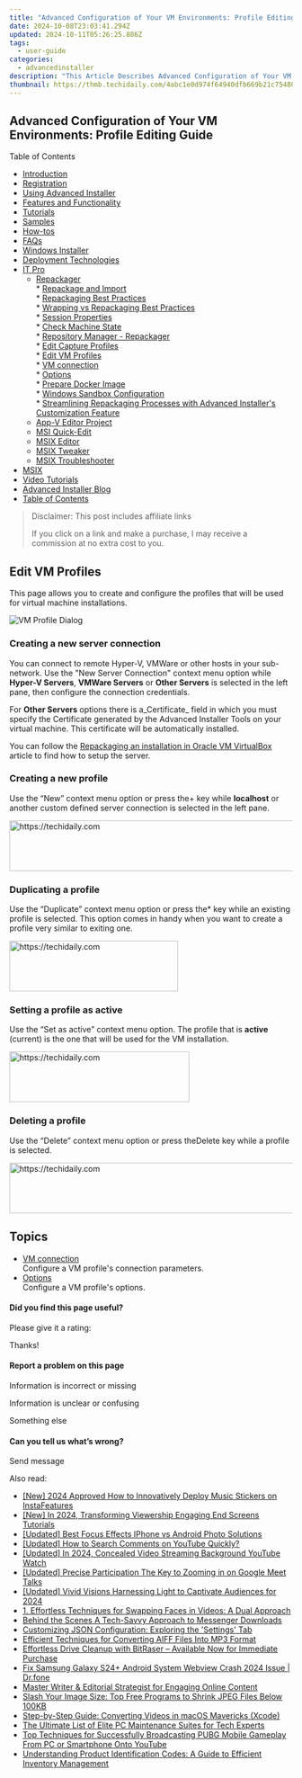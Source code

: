 ```yaml
---
title: "Advanced Configuration of Your VM Environments: Profile Editing Guide"
date: 2024-10-08T23:03:41.294Z
updated: 2024-10-11T05:26:25.886Z
tags:
  - user-guide
categories:
  - advancedinstaller
description: "This Article Describes Advanced Configuration of Your VM Environments: Profile Editing Guide"
thumbnail: https://thmb.techidaily.com/4abc1e0d974f64940dfb669b21c754808ce4ab1e9a63c263741b581b4fbcec72.jpg
---
```


## Advanced Configuration of Your VM Environments: Profile Editing Guide

Table of Contents

* [Introduction](https://tools.techidaily.com/advancedinstaller/products/)
* [Registration](https://tools.techidaily.com/advancedinstaller/products/)
* [Using Advanced Installer](https://tools.techidaily.com/advancedinstaller/products/)
* [Features and Functionality](https://tools.techidaily.com/advancedinstaller/products/)
* [Tutorials](https://tools.techidaily.com/advancedinstaller/products/)
* [Samples](https://tools.techidaily.com/advancedinstaller/products/)
* [How-tos](https://tools.techidaily.com/advancedinstaller/products/)
* [FAQs](https://tools.techidaily.com/advancedinstaller/products/)
* [Windows Installer](https://tools.techidaily.com/advancedinstaller/products/)
* [Deployment Technologies](https://tools.techidaily.com/advancedinstaller/products/)
* [IT Pro](https://tools.techidaily.com/advancedinstaller/products/)  
   * [Repackager](https://tools.techidaily.com/advancedinstaller/products/)  
         * [Repackage and Import](https://tools.techidaily.com/advancedinstaller/products/)  
         * [Repackaging Best Practices](https://tools.techidaily.com/advancedinstaller/products/)  
         * [Wrapping vs Repackaging Best Practices](https://tools.techidaily.com/advancedinstaller/products/)  
         * [Session Properties](https://tools.techidaily.com/advancedinstaller/products/)  
         * [Check Machine State](https://tools.techidaily.com/advancedinstaller/products/)  
         * [Repository Manager - Repackager](https://tools.techidaily.com/advancedinstaller/products/)  
         * [Edit Capture Profiles](https://tools.techidaily.com/advancedinstaller/products/)  
         * [Edit VM Profiles](https://tools.techidaily.com/advancedinstaller/products/)  
                  * [VM connection](https://tools.techidaily.com/advancedinstaller/products/)  
                  * [Options](https://tools.techidaily.com/advancedinstaller/products/)  
         * [Prepare Docker Image](https://tools.techidaily.com/advancedinstaller/products/)  
         * [Windows Sandbox Configuration](https://tools.techidaily.com/advancedinstaller/products/)  
         * [Streamlining Repackaging Processes with Advanced Installer's Customization Feature](https://tools.techidaily.com/advancedinstaller/products/)  
   * [App-V Editor Project](https://tools.techidaily.com/advancedinstaller/products/)  
   * [MSI Quick-Edit](https://tools.techidaily.com/advancedinstaller/products/)  
   * [MSIX Editor](https://tools.techidaily.com/advancedinstaller/products/)  
   * [MSIX Tweaker](https://tools.techidaily.com/advancedinstaller/products/)  
   * [MSIX Troubleshooter](https://tools.techidaily.com/advancedinstaller/products/)
* [MSIX](https://tools.techidaily.com/advancedinstaller/products/)
* [Video Tutorials](https://tools.techidaily.com/advancedinstaller/products/)
* [Advanced Installer Blog](https://tools.techidaily.com/advancedinstaller/products/)
* [Table of Contents](https://tools.techidaily.com/advancedinstaller/products/)

>  Disclaimer: This post includes affiliate links
>
>  If you click on a link and make a purchase, I may receive a commission at no extra cost to you.
>

## Edit VM Profiles

This page allows you to create and configure the profiles that will be used for virtual machine installations.

![VM Profile Dialog](https://cdn.advancedinstaller.com/img/dialog/edit-vm-profile-dlg.png "VM Profile Dialog")  

### Creating a new server connection

You can connect to remote Hyper-V, VMWare or other hosts in your sub-network. Use the "New Server Connection" context menu option while **Hyper-V Servers**, **VMWare Servers** or **Other Servers** is selected in the left pane, then configure the connection credentials.

For **Other Servers** options there is a_Certificate_ field in which you must specify the Certificate generated by the Advanced Installer Tools on your virtual machine. This certificate will be automatically installed.

You can follow the [Repackaging an installation in Oracle VM VirtualBox](https://tools.techidaily.com/advancedinstaller/products/) article to find how to setup the server.

### Creating a new profile

Use the “New” context menu option or press the+ key while **localhost** or another custom defined server connection is selected in the left pane.

<!-- affiliate ads begin -->
<a href="https://appsumo.8odi.net/c/5597632/2130891/7443" target="_top" id="2130891">
  <img src="//a.impactradius-go.com/display-ad/7443-2130891" border="0" alt="https://techidaily.com" width="728" height="90"/>
</a>
<img height="0" width="0" src="https://appsumo.8odi.net/i/5597632/2130891/7443" style="position:absolute;visibility:hidden;" border="0" />
<!-- affiliate ads end -->

### Duplicating a profile

Use the “Duplicate” context menu option or press the\* key while an existing profile is selected. This option comes in handy when you want to create a profile very similar to exiting one. 

<!-- affiliate ads begin -->
<a href="https://malaysia-healthcare-travel-council.pxf.io/c/5597632/1557746/17382" target="_top" id="1557746">
  <img src="//a.impactradius-go.com/display-ad/17382-1557746" border="0" alt="https://techidaily.com" width="300" height="90"/>
</a>
<img height="0" width="0" src="https://malaysia-healthcare-travel-council.pxf.io/i/5597632/1557746/17382" style="position:absolute;visibility:hidden;" border="0" />
<!-- affiliate ads end -->

### Setting a profile as active

Use the “Set as active” context menu option. The profile that is **active** (current) is the one that will be used for the VM installation.

<!-- affiliate ads begin -->
<a href="https://aligracehair.sjv.io/c/5597632/2135401/19272" target="_top" id="2135401">
  <img src="//a.impactradius-go.com/display-ad/19272-2135401" border="0" alt="https://techidaily.com" width="320" height="90"/>
</a>
<img height="0" width="0" src="https://aligracehair.sjv.io/i/5597632/2135401/19272" style="position:absolute;visibility:hidden;" border="0" />
<!-- affiliate ads end -->

### Deleting a profile

Use the “Delete” context menu option or press theDelete key while a profile is selected.

<!-- affiliate ads begin -->
<a href="https://wigfever.sjv.io/c/5597632/2014851/22899" target="_top" id="2014851">
  <img src="//a.impactradius-go.com/display-ad/22899-2014851" border="0" alt="https://techidaily.com" width="728" height="90"/>
</a>
<img height="0" width="0" src="https://wigfever.sjv.io/i/5597632/2014851/22899" style="position:absolute;visibility:hidden;" border="0" />
<!-- affiliate ads end -->

## Topics

* [VM connection](https://tools.techidaily.com/advancedinstaller/products/)  
Configure a VM profile's connection parameters.
* [Options](https://tools.techidaily.com/advancedinstaller/products/)  
Configure a VM profile's options.

#### Did you find this page useful?

Please give it a rating:

 Thanks!

#### Report a problem on this page

Information is incorrect or missing

Information is unclear or confusing

Something else

#### Can you tell us what’s wrong?

Send message

<ins class="adsbygoogle"
     style="display:block"
     data-ad-format="autorelaxed"
     data-ad-client="ca-pub-7571918770474297"
     data-ad-slot="1223367746"></ins>

<ins class="adsbygoogle"
     style="display:block"
     data-ad-client="ca-pub-7571918770474297"
     data-ad-slot="8358498916"
     data-ad-format="auto"
     data-full-width-responsive="true"></ins>

<span class="atpl-alsoreadstyle">Also read:</span>
<div><ul>
<li><a href="https://instagram-videos.techidaily.com/new-2024-approved-how-to-innovatively-deploy-music-stickers-on-instafeatures/"><u>[New] 2024 Approved How to Innovatively Deploy Music Stickers on InstaFeatures</u></a></li>
<li><a href="https://youtube-data.techidaily.com/n-2024-transforming-viewership-engaging-end-screens-tutorials/"><u>[New] In 2024, Transforming Viewership Engaging End Screens Tutorials</u></a></li>
<li><a href="https://extra-information.techidaily.com/updated-best-focus-effects-iphone-vs-android-photo-solutions/"><u>[Updated] Best Focus Effects IPhone vs Android Photo Solutions</u></a></li>
<li><a href="https://youtube-data.techidaily.com/ed-how-to-search-comments-on-youtube-quickly/"><u>[Updated] How to Search Comments on YouTube Quickly?</u></a></li>
<li><a href="https://facebook-video-footage.techidaily.com/updated-in-2024-concealed-video-streaming-background-youtube-watch/"><u>[Updated] In 2024, Concealed Video Streaming Background YouTube Watch</u></a></li>
<li><a href="https://extra-support.techidaily.com/updated-precise-participation-the-key-to-zooming-in-on-google-meet-talks/"><u>[Updated] Precise Participation The Key to Zooming in on Google Meet Talks</u></a></li>
<li><a href="https://fox-info.techidaily.com/updated-vivid-visions-harnessing-light-to-captivate-audiences-for-2024/"><u>[Updated] Vivid Visions Harnessing Light to Captivate Audiences for 2024</u></a></li>
<li><a href="https://fox-place.techidaily.com/1-effortless-techniques-for-swapping-faces-in-videos-a-dual-approach/"><u>1. Effortless Techniques for Swapping Faces in Videos: A Dual Approach</u></a></li>
<li><a href="https://facebook-videos.techidaily.com/behind-the-scenes-a-tech-savvy-approach-to-messenger-downloads/"><u>Behind the Scenes A Tech-Savvy Approach to Messenger Downloads</u></a></li>
<li><a href="https://fox-place.techidaily.com/customizing-json-configuration-exploring-the-settings-tab/"><u>Customizing JSON Configuration: Exploring the 'Settings' Tab</u></a></li>
<li><a href="https://fox-place.techidaily.com/efficient-techniques-for-converting-aiff-files-into-mp3-format/"><u>Efficient Techniques for Converting AIFF Files Into MP3 Format</u></a></li>
<li><a href="https://data-safeguard.techidaily.com/effortless-drive-cleanup-with-bitraser-available-now-for-immediate-purchase/"><u>Effortless Drive Cleanup with BitRaser – Available Now for Immediate Purchase</u></a></li>
<li><a href="https://howto.techidaily.com/fix-samsung-galaxy-s24plus-android-system-webview-crash-2024-issue-drfone-by-drfone-fix-android-problems-fix-android-problems/"><u>Fix Samsung Galaxy S24+ Android System Webview Crash 2024 Issue | Dr.fone</u></a></li>
<li><a href="https://fox-place.techidaily.com/master-writer-and-editorial-strategist-for-engaging-online-content/"><u>Master Writer & Editorial Strategist for Engaging Online Content</u></a></li>
<li><a href="https://fox-place.techidaily.com/slash-your-image-size-top-free-programs-to-shrink-jpeg-files-below-100kb/"><u>Slash Your Image Size: Top Free Programs to Shrink JPEG Files Below 100KB</u></a></li>
<li><a href="https://fox-place.techidaily.com/step-by-step-guide-converting-videos-in-macos-mavericks-xcode/"><u>Step-by-Step Guide: Converting Videos in macOS Mavericks (Xcode)</u></a></li>
<li><a href="https://fox-place.techidaily.com/the-ultimate-list-of-elite-pc-maintenance-suites-for-tech-experts/"><u>The Ultimate List of Elite PC Maintenance Suites for Tech Experts</u></a></li>
<li><a href="https://fox-place.techidaily.com/top-techniques-for-successfully-broadcasting-pubg-mobile-gameplay-from-pc-or-smartphone-onto-youtube/"><u>Top Techniques for Successfully Broadcasting PUBG Mobile Gameplay From PC or Smartphone Onto YouTube</u></a></li>
<li><a href="https://fox-place.techidaily.com/understanding-product-identification-codes-a-guide-to-efficient-inventory-management/"><u>Understanding Product Identification Codes: A Guide to Efficient Inventory Management</u></a></li>
</ul></div>

